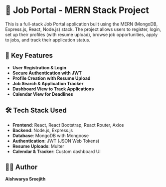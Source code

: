 # 💼 Job Portal - MERN Stack Project

This is a full-stack Job Portal application built using the MERN (MongoDB, Express.js, React, Node.js) stack. The project allows users to register, login, set up their profiles (with resume upload), browse job opportunities, apply to jobs, and track their application status.

## 📌 Key Features

- **User Registration & Login**
- **Secure Authentication with JWT**
- **Profile Creation with Resume Upload**
- **Job Search & Application Tracker**
- **Dashboard View to Track Applications**
- **Calendar View for Deadlines**

## 🛠️ Tech Stack Used

- **Frontend**: React, React Bootstrap, React Router, Axios
- **Backend**: Node.js, Express.js
- **Database**: MongoDB with Mongoose
- **Authentication**: JWT (JSON Web Tokens)
- **Resume Uploads**: Multer
- **Calendar & Tracker**: Custom dashboard UI

## 🙋‍♀️ Author

**Aishwarya Sreejith**


